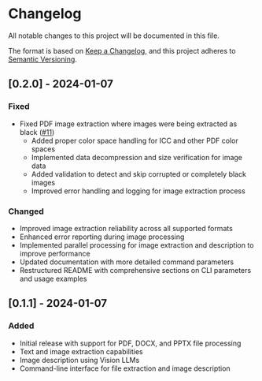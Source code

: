 # Changelog

All notable changes to this project will be documented in this file.

The format is based on [Keep a Changelog](https://keepachangelog.com/en/1.0.0/),
and this project adheres to [Semantic Versioning](https://semver.org/spec/v2.0.0.html).

## [0.2.0] - 2024-01-07

### Fixed
- Fixed PDF image extraction where images were being extracted as black ([#11](https://github.com/MDGrey33/pyvisionai/issues/11))
  - Added proper color space handling for ICC and other PDF color spaces
  - Implemented data decompression and size verification for image data
  - Added validation to detect and skip corrupted or completely black images
  - Improved error handling and logging for image extraction process

### Changed
- Improved image extraction reliability across all supported formats
- Enhanced error reporting during image processing
- Implemented parallel processing for image extraction and description to improve performance
- Updated documentation with more detailed command parameters
- Restructured README with comprehensive sections on CLI parameters and usage examples


## [0.1.1] - 2024-01-07

### Added
- Initial release with support for PDF, DOCX, and PPTX file processing
- Text and image extraction capabilities
- Image description using Vision LLMs
- Command-line interface for file extraction and image description 
